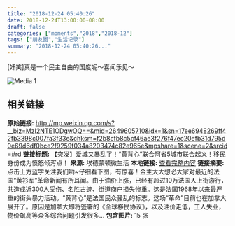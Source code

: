 ```yaml
---
title: "2018-12-24 05:40:26"
date: 2018-12-24T13:00:00+08:00
draft: false
categories: ["moments","2018","2018-12"]
tags: ["朋友圈","生活记录"]
summary: "2018-12-24 05:40:26..."
---
```


[奸笑]真是一个民主自由的国度呢～喜闻乐见～

![Media 1](/Moments/photos/2018-12-24/201812240540260.jpg)

## 相关链接

**原始链接:** http://mp.weixin.qq.com/s?__biz=MzI2NTE1ODgwOQ==&mid=2649605710&idx=1&sn=17ee6948269ff42fb3398c007fa3f33e&chksm=f2b8cfb8c5cf46ae3f276f47ec20efb31d795d0e69d6df0bce2f9259f034a8203474c82e965e&mpshare=1&scene=2&srcid=#rd
**链接标题:** 【突发】爱城又暴乱了！“黄背心”联合阿省5城市联合起义！移民身份成为愤怒倾泻点！
**来源:** 埃德蒙顿微生活
**本地链接:** [查看完整内容](/link_content/2018/12/2018-12-24-3/link_content/)
**链接摘要:** 点击上方蓝字关注我们哟~仔细看下图，有惊喜！金主大大想必大家对最近的法国“黄衫军”革命新闻有所耳闻。由于油价上涨，已经有超过10万法国人上街游行，共造成近300人受伤、名胜古迹、街道商户损失惨重。这是法国1968年以来最严重的街头暴力活动。“黄背心”是法国民众骚乱的标志。这场“革命”目前也在加拿大展开了。原因是加拿大即将签署的《全球移民协议》，以及油价走低，工人失业，物价飙高等众多综合问题引发很多...
**包含图片:** 15 张

